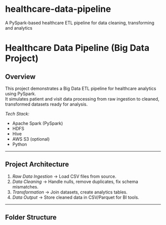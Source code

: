 # healthcare-data-pipeline
A PySpark-based healthcare ETL pipeline for data cleaning, transforming and analytics
# Healthcare Data Pipeline (Big Data Project)

## Overview
This project demonstrates a Big Data ETL pipeline for healthcare analytics using PySpark.  
It simulates patient and visit data processing from raw ingestion to cleaned, transformed datasets ready for analysis.

*Tech Stack:*
- Apache Spark (PySpark)
- HDFS
- Hive
- AWS S3 (optional)
- Python

---

## Project Architecture
1. *Raw Data Ingestion* → Load CSV files from source.
2. *Data Cleaning* → Handle nulls, remove duplicates, fix schema mismatches.
3. *Transformation* → Join datasets, create analytics tables.
4. *Data Output* → Store cleaned data in CSV/Parquet for BI tools.

---

## Folder Structure
